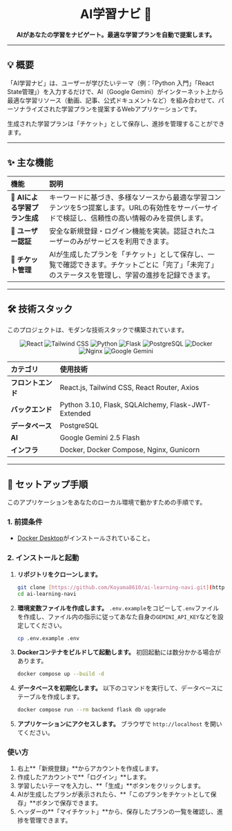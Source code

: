 <div align="center">

# AI学習ナビ 🚀

**AIがあなたの学習をナビゲート。最適な学習プランを自動で提案します。**

</div>

---

## 💡 概要

「AI学習ナビ」は、ユーザーが学びたいテーマ（例：「Python 入門」「React State管理」）を入力するだけで、AI（Google Gemini）がインターネット上から最適な学習リソース（動画、記事、公式ドキュメントなど）を組み合わせて、パーソナライズされた学習プランを提案するWebアプリケーションです。

生成された学習プランは「チケット」として保存し、進捗を管理することができます。

---

## ✨ 主な機能

| 機能 | 説明 |
| :--- | :--- |
| **🤖 AIによる学習プラン生成** | キーワードに基づき、多様なソースから最適な学習コンテンツを5つ提案します。URLの有効性をサーバーサイドで検証し、信頼性の高い情報のみを提供します。 |
| **👤 ユーザー認証** | 安全な新規登録・ログイン機能を実装。認証されたユーザーのみがサービスを利用できます。 |
| **🎫 チケット管理** | AIが生成したプランを「チケット」として保存し、一覧で確認できます。チケットごとに「完了」「未完了」のステータスを管理し、学習の進捗を記録できます。 |

---

## 🛠️ 技術スタック

このプロジェクトは、モダンな技術スタックで構築されています。

<p align="center">
  <img src="https://img.shields.io/badge/React-20232A?style=for-the-badge&logo=react&logoColor=61DAFB" alt="React">
  <img src="https://img.shields.io/badge/Tailwind_CSS-38B2AC?style=for-the-badge&logo=tailwind-css&logoColor=white" alt="Tailwind CSS">
  <img src="https://img.shields.io/badge/Python-3776AB?style=for-the-badge&logo=python&logoColor=white" alt="Python">
  <img src="https://img.shields.io/badge/Flask-000000?style=for-the-badge&logo=flask&logoColor=white" alt="Flask">
  <img src="https://img.shields.io/badge/PostgreSQL-316192?style=for-the-badge&logo=postgresql&logoColor=white" alt="PostgreSQL">
  <img src="https://img.shields.io/badge/Docker-2496ED?style=for-the-badge&logo=docker&logoColor=white" alt="Docker">
  <img src="https://img.shields.io/badge/Nginx-009639?style=for-the-badge&logo=nginx&logoColor=white" alt="Nginx">
  <img src="https://img.shields.io/badge/Google_Gemini-8E77D8?style=for-the-badge&logo=google-gemini&logoColor=white" alt="Google Gemini">
</p>

| カテゴリ | 使用技術 |
| :--- | :--- |
| **フロントエンド** | React.js, Tailwind CSS, React Router, Axios |
| **バックエンド** | Python 3.10, Flask, SQLAlchemy, Flask-JWT-Extended |
| **データベース** | PostgreSQL |
| **AI** | Google Gemini 2.5 Flash |
| **インフラ** | Docker, Docker Compose, Nginx, Gunicorn |

---

## 🚀 セットアップ手順

このアプリケーションをあなたのローカル環境で動かすための手順です。

### 1. 前提条件
* [Docker Desktop](https://www.docker.com/products/docker-desktop/)がインストールされていること。

### 2. インストールと起動
1.  **リポジトリをクローンします。**
    ```bash
    git clone [https://github.com/Koyama8610/ai-learning-navi.git](https://github.com/Koyama8610/ai-learning-navi.git)
    cd ai-learning-navi
    ```

2.  **環境変数ファイルを作成します。**
    `.env.example`をコピーして`.env`ファイルを作成し、ファイル内の指示に従ってあなた自身の`GEMINI_API_KEY`などを設定してください。
    ```bash
    cp .env.example .env
    ```

3.  **Dockerコンテナをビルドして起動します。**
    初回起動には数分かかる場合があります。
    ```bash
    docker compose up --build -d
    ```

4.  **データベースを初期化します。**
    以下のコマンドを実行して、データベースにテーブルを作成します。
    ```bash
    docker compose run --rm backend flask db upgrade
    ```

5.  **アプリケーションにアクセスします。**
    ブラウザで `http://localhost` を開いてください。

### 使い方
1.  右上**「新規登録」**からアカウントを作成します。
2.  作成したアカウントで**「ログイン」**します。
3.  学習したいテーマを入力し、**「生成」**ボタンをクリックします。
4.  AIが生成したプランが表示されたら、**「このプランをチケットとして保存」**ボタンで保存できます。
5.  ヘッダーの**「マイチケット」**から、保存したプランの一覧を確認し、進捗を管理できます。
